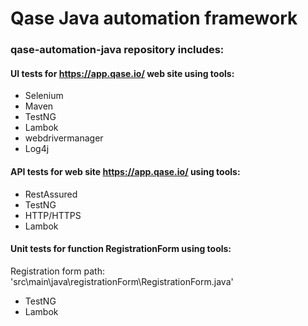 # Qase Java automation framework

### qase-automation-java repository includes:

#### UI tests for https://app.qase.io/ web site using tools:

- Selenium
- Maven
- TestNG
- Lambok
- webdrivermanager
- Log4j

#### API tests for web site https://app.qase.io/ using tools:

- RestAssured
- TestNG
- HTTP/HTTPS
- Lambok

#### Unit tests for function RegistrationForm using tools:
Registration form path: 'src\main\java\registrationForm\RegistrationForm.java'

- TestNG
- Lambok